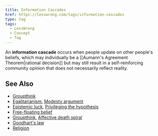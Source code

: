 ```yaml
---
title: Information Cascades
href: https://lesswrong.com/tags/information-cascades
type: tag
tags:
  - LessWrong
  - Concept
  - Tag
---
```


An **information cascade** occurs when people update on other people's beliefs, which may individually be a [[Aumann's Agreement Theorem|rational decision]] but may still result in a self-reinforcing community opinion that does not necessarily reflect reality.

See Also
--------

*   [Groupthink](/tag/groupthink)
*   [Egalitarianism](https://lessestwrong.com/tag/egalitarianism), [Modesty argument](https://lessestwrong.com/tag/modesty-argument)
*   [Epistemic luck](https://lessestwrong.com/tag/epistemic-luck), [Privileging the hypothesis](https://lessestwrong.com/tag/privileging-the-hypothesis)
*   [Free-floating belief](https://lessestwrong.com/tag/free-floating-belief)
*   [Groupthink](https://lessestwrong.com/tag/groupthink), [Affective death spiral](https://lessestwrong.com/tag/affective-death-spiral)
*   [Goodhart's law](https://lessestwrong.com/tag/goodhart-s-law)
*   [Religion](https://lessestwrong.com/tag/religion)